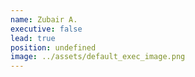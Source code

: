 ```yaml
---
name: Zubair A.
executive: false
lead: true
position: undefined
image: ../assets/default_exec_image.png
---
```

